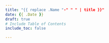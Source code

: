```yaml
---
title: "{{ replace .Name "-" " " | title }}"
date: {{ .Date }}
draft: true
# Include Table of Contents
include_toc: false

---
```


